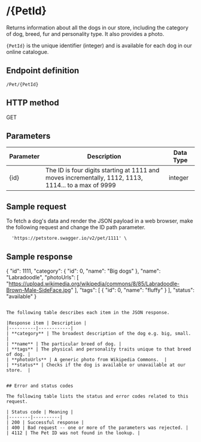 <!--- This is the resource description which explains to the reader the information, or objects, returned by API call -->
# /{PetId}

Returns information about all the dogs in our store, including the category of dog, breed, fur and personality type. It also provides a photo. 

`{PetId}` is the unique identifier (integer) and is available for each dog in our online catalogue.

<!--- This is the description on how to access the resource-->
## Endpoint definition

`/Pet/{PetId}`  

<!--- This explains to the reader the API method used to make the API call. This call only allows for the GET Method -->
## HTTP method

<span class="label label-primary">GET</span>

<!--- This describes the path parameters and how to call for a pet in the API call, along with its data type-->
## Parameters

| Parameter | Description | Data Type |
|-----------|------|----------|
| {id} | The ID is four digits starting at 1111 and moves incrementally, 1112, 1113, 1114... to a max of 9999| integer |

<!--- This explains to the reader how to call the API by URL for the JSON payload and filter through IDs-->
## Sample request
To fetch a dog's data and render the JSON payload in a web browser, make the following request and change the ID path parameter.
```
  'https://petstore.swagger.io/v2/pet/1111' \
```

## Sample response

{
  "id": 1111,
  "category": {
    "id": 0,
    "name": "Big dogs"
  },
  "name": "Labradoodle",
  "photoUrls": [
    "https://upload.wikimedia.org/wikipedia/commons/8/85/Labradoodle-Brown-Male-SideFace.jpg"
  ],
  "tags": [
    {
      "id": 0,
      "name": "fluffy"
    }
  ],
  "status": "available"
}
```

The following table describes each item in the JSON response.

|Response item | Description |
|----------|------------|
| **category** | The broadest description of the dog e.g. big, small. |
| **name** | The particular breed of dog. |
| **tags** | The physical and personality traits unique to that breed of dog. |
| **photoUrls** | A generic photo from Wikipedia Commons.  | 
| **status** | Checks if the dog is available or unavailable at our store.  |


## Error and status codes

The following table lists the status and error codes related to this request.

| Status code | Meaning |
|--------|----------|
| 200 | Successful response |
| 400 | Bad request -- one or more of the parameters was rejected. |
| 4112 | The Pet ID was not found in the lookup. |